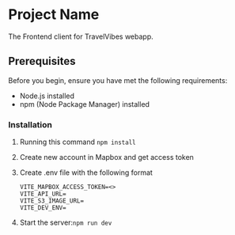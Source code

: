 # Project Name

The Frontend client for TravelVibes webapp.

## Prerequisites

Before you begin, ensure you have met the following requirements:

- Node.js installed
- npm (Node Package Manager) installed

### Installation

1.  Running this command
    `npm install`
2.  Create new account in Mapbox and get access token

3.  Create .env file with the following format

    ```
    VITE_MAPBOX_ACCESS_TOKEN=<>
    VITE_API_URL=
    VITE_S3_IMAGE_URL=
    VITE_DEV_ENV=
    ```

4.  Start the server:`npm run dev`
